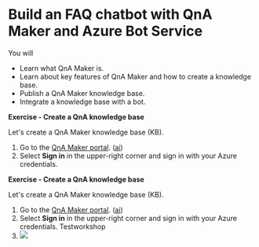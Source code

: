 # **Build an FAQ chatbot with QnA Maker and Azure Bot Service**

You will

- Learn what QnA Maker is.
- Learn about key features of QnA Maker and how to create a knowledge base.
- Publish a QnA Maker knowledge base.
- Integrate a knowledge base with a bot.

**Exercise - Create a QnA knowledge base**

Let's create a QnA Maker knowledge base (KB).

1. Go to the [QnA Maker portal](https://www.qnamaker.ai/?).  ([ai](https://qnamaker.ai/))
2. Select **Sign in** in the upper-right corner and sign in with your Azure credentials.

**Exercise - Create a QnA knowledge base**

Let's create a QnA Maker knowledge base (KB).

1. Go to the [QnA Maker portal](https://www.qnamaker.ai/?).  ([ai](https://qnamaker.ai/))
2. Select **Sign in** in the upper-right corner and sign in with your Azure credentials.  Testworkshop 
3. ![](/testworkshop/images/picture1.png)